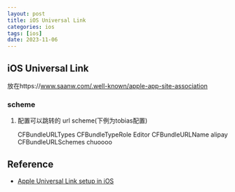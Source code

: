 ```yaml
---
layout: post
title: iOS Universal Link
categories: ios
tags: [ios]
date: 2023-11-06
---
```


## iOS Universal Link

放在https://www.saanw.com/.well-known/apple-app-site-association


### scheme

1. 配置可以跳转的 url scheme(下例为tobias配置)

	<key>CFBundleURLTypes</key>
    <dict>
        <key>CFBundleTypeRole</key>
        <string>Editor</string>
        <key>CFBundleURLName</key>
        <string>alipay</string>
        <key>CFBundleURLSchemes</key>
        <array>
            <string>chuoooo</string>
        </array>
    </dict>



## Reference
+ [Apple Universal Link setup in iOS](https://nishbhasin.medium.com/apple-universal-link-setup-in-ios-131a508b45d1)
